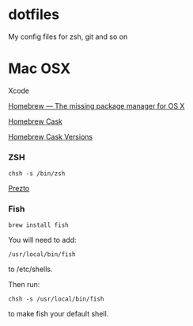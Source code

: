 # dotfiles

My config files for zsh, git and so on

# Mac OSX

Xcode

[Homebrew — The missing package manager for OS X](http://brew.sh)

[Homebrew Cask](http://caskroom.io)

[Homebrew Cask Versions](https://github.com/caskroom/homebrew-versions)

### ZSH

`chsh -s /bin/zsh`

[Prezto](https://github.com/sorin-ionescu/prezto)

### Fish

```
brew install fish
```

You will need to add:
```
/usr/local/bin/fish
```
to /etc/shells.

Then run:
```
chsh -s /usr/local/bin/fish
```
to make fish your default shell.
